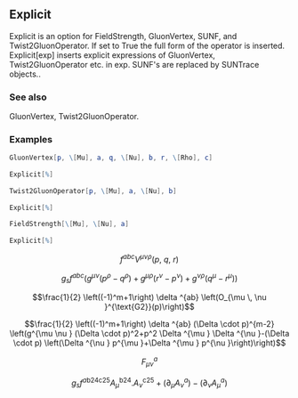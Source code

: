 ##  Explicit 

Explicit is an option for FieldStrength, GluonVertex, SUNF, and Twist2GluonOperator. If set to True the full form of the operator is inserted. Explicit[exp] inserts explicit expressions of GluonVertex, Twist2GluonOperator etc. in exp. SUNF's are replaced by SUNTrace objects..

###  See also 

GluonVertex, Twist2GluonOperator.

###  Examples 

```mathematica
GluonVertex[p, \[Mu], a, q, \[Nu], b, r, \[Rho], c] 
 
Explicit[%] 
 
Twist2GluonOperator[p, \[Mu], a, \[Nu], b] 
 
Explicit[%] 
 
FieldStrength[\[Mu], \[Nu], a] 
 
Explicit[%]
```

$$f^{abc} V^{\mu \nu \rho }(p\text{, }q\text{, }r)$$

$$g_s f^{abc} \left(g^{\mu \nu } \left(p^{\rho }-q^{\rho }\right)+g^{\mu \rho } \left(r^{\nu }-p^{\nu }\right)+g^{\nu \rho } \left(q^{\mu }-r^{\mu }\right)\right)$$

$$\frac{1}{2} \left((-1)^m+1\right) \delta ^{ab} \left(O_{\mu \, \nu }^{\text{G2}}(p)\right)$$

$$\frac{1}{2} \left((-1)^m+1\right) \delta ^{ab} (\Delta \cdot p)^{m-2} \left(g^{\mu \nu } (\Delta \cdot p)^2+p^2 \Delta ^{\mu } \Delta ^{\nu }-(\Delta \cdot p) \left(\Delta ^{\nu } p^{\mu }+\Delta ^{\mu } p^{\nu }\right)\right)$$

$$F_{\mu \nu }^a$$

$$g_s f^{a\text{b24}\text{c25}} A_{\mu }^{\text{b24}}.A_{\nu }^{\text{c25}}+\left.(\partial _{\mu }A_{\nu }^a\right)-\left.(\partial _{\nu }A_{\mu }^a\right)$$